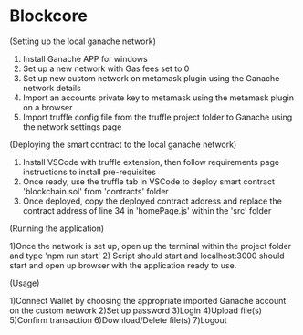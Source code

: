 # Blockcore
(Setting up the local ganache network)

1) Install Ganache APP for windows
2) Set up a new network with Gas fees set to 0
3) Set up new custom network on metamask plugin using the Ganache network details
4) Import an accounts private key to metamask using the metamask plugin on a browser
5) Import truffle config file from the truffle project folder to Ganache using the network settings page

(Deploying the smart contract to the local ganache network)

1) Install VSCode with truffle extension, then follow requirements page instructions to install pre-requisites
2) Once ready, use the truffle tab in VSCode to deploy smart contract 'blockchain.sol' from 'contracts' folder
3) Once deployed, copy the deployed contract address and replace the contract address of line 34 in 'homePage.js' within the 'src' folder

(Running the application)

1)Once the network is set up, open up the terminal within the project folder and type 'npm run start'
2) Script should start and localhost:3000 should start and open up browser with the application ready to use.

(Usage)

1)Connect Wallet by choosing the appropriate imported Ganache account on the custom network
2)Set up password
3)Login
4)Upload file(s)
5)Confirm transaction
6)Download/Delete file(s)
7)Logout
